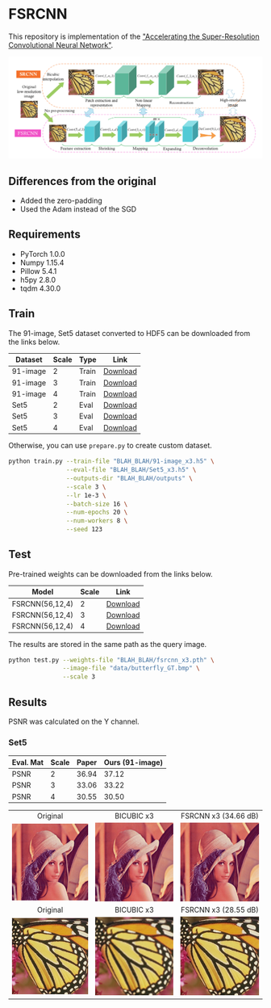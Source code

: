 # FSRCNN

This repository is implementation of the ["Accelerating the Super-Resolution Convolutional Neural Network"](https://arxiv.org/abs/1608.00367).

<center><img src="./thumbnails/fig1.png"></center>

## Differences from the original

- Added the zero-padding
- Used the Adam instead of the SGD

## Requirements

- PyTorch 1.0.0
- Numpy 1.15.4
- Pillow 5.4.1
- h5py 2.8.0
- tqdm 4.30.0

## Train

The 91-image, Set5 dataset converted to HDF5 can be downloaded from the links below.

| Dataset | Scale | Type | Link |
|---------|-------|------|------|
| 91-image | 2 | Train | [Download](https://www.dropbox.com/s/01z95js39kgw1qv/91-image_x2.h5?dl=0) |
| 91-image | 3 | Train | [Download](https://www.dropbox.com/s/qx4swlt2j7u4twr/91-image_x3.h5?dl=0) |
| 91-image | 4 | Train | [Download](https://www.dropbox.com/s/vobvi2nlymtvezb/91-image_x4.h5?dl=0) |
| Set5 | 2 | Eval | [Download](https://www.dropbox.com/s/4kzqmtqzzo29l1x/Set5_x2.h5?dl=0) |
| Set5 | 3 | Eval | [Download](https://www.dropbox.com/s/kyhbhyc5a0qcgnp/Set5_x3.h5?dl=0) |
| Set5 | 4 | Eval | [Download](https://www.dropbox.com/s/ihtv1acd48cof14/Set5_x4.h5?dl=0) |

Otherwise, you can use `prepare.py` to create custom dataset.

```bash
python train.py --train-file "BLAH_BLAH/91-image_x3.h5" \
                --eval-file "BLAH_BLAH/Set5_x3.h5" \
                --outputs-dir "BLAH_BLAH/outputs" \
                --scale 3 \
                --lr 1e-3 \
                --batch-size 16 \
                --num-epochs 20 \
                --num-workers 8 \
                --seed 123                
```

## Test

Pre-trained weights can be downloaded from the links below.

| Model | Scale | Link |
|-------|-------|------|
| FSRCNN(56,12,4) | 2 | [Download](https://www.dropbox.com/s/1k3dker6g7hz76s/fsrcnn_x2.pth?dl=0) |
| FSRCNN(56,12,4) | 3 | [Download](https://www.dropbox.com/s/pm1ed2nyboulz5z/fsrcnn_x3.pth?dl=0) |
| FSRCNN(56,12,4) | 4 | [Download](https://www.dropbox.com/s/vsvumpopupdpmmu/fsrcnn_x4.pth?dl=0) |

The results are stored in the same path as the query image.

```bash
python test.py --weights-file "BLAH_BLAH/fsrcnn_x3.pth" \
               --image-file "data/butterfly_GT.bmp" \
               --scale 3
```

## Results

PSNR was calculated on the Y channel.

### Set5

| Eval. Mat | Scale | Paper | Ours (91-image) |
|-----------|-------|-------|-----------------|
| PSNR | 2 | 36.94 | 37.12 |
| PSNR | 3 | 33.06 | 33.22 |
| PSNR | 4 | 30.55 | 30.50 |

<table>
    <tr>
        <td><center>Original</center></td>
        <td><center>BICUBIC x3</center></td>
        <td><center>FSRCNN x3 (34.66 dB)</center></td>
    </tr>
    <tr>
    	<td>
    		<center><img src="./data/lenna.bmp""></center>
    	</td>
    	<td>
    		<center><img src="./data/lenna_bicubic_x3.bmp"></center>
    	</td>
    	<td>
    		<center><img src="./data/lenna_fsrcnn_x3.bmp"></center>
    	</td>
    </tr>
    <tr>
        <td><center>Original</center></td>
        <td><center>BICUBIC x3</center></td>
        <td><center>FSRCNN x3 (28.55 dB)</center></td>
    </tr>
    <tr>
    	<td>
    		<center><img src="./data/butterfly_GT.bmp""></center>
    	</td>
    	<td>
    		<center><img src="./data/butterfly_GT_bicubic_x3.bmp"></center>
    	</td>
    	<td>
    		<center><img src="./data/butterfly_GT_fsrcnn_x3.bmp"></center>
    	</td>
    </tr>
</table>
